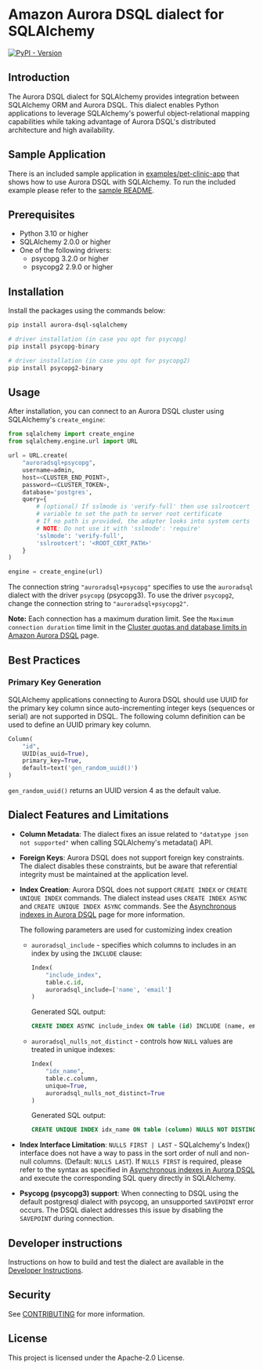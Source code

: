 # Amazon Aurora DSQL dialect for SQLAlchemy

<a href="https://pypi.org/project/aurora-dsql-sqlalchemy"><img alt="PyPI - Version" src="https://img.shields.io/pypi/v/aurora-dsql-sqlalchemy?style=for-the-badge"></a>

## Introduction

The Aurora DSQL dialect for SQLAlchemy provides integration between SQLAlchemy ORM and Aurora DSQL. This dialect enables
Python applications to leverage SQLAlchemy's powerful object-relational mapping capabilities while taking advantage of
Aurora DSQL's distributed architecture and high availability.

## Sample Application

There is an included sample application in [examples/pet-clinic-app](https://github.com/awslabs/aurora-dsql-sqlalchemy/tree/main/examples/pet-clinic-app) that shows how to use Aurora DSQL
with SQLAlchemy. To run the included example please refer to the [sample README](https://github.com/awslabs/aurora-dsql-sqlalchemy/tree/main/examples/pet-clinic-app#readme).

## Prerequisites

- Python 3.10 or higher
- SQLAlchemy 2.0.0 or higher
- One of the following drivers:
    - psycopg 3.2.0 or higher
    - psycopg2 2.9.0 or higher

## Installation

Install the packages using the commands below:

```bash
pip install aurora-dsql-sqlalchemy

# driver installation (in case you opt for psycopg)
pip install psycopg-binary

# driver installation (in case you opt for psycopg2)
pip install psycopg2-binary
```

## Usage

After installation, you can connect to an Aurora DSQL cluster using SQLAlchemy's `create_engine`:

```python
from sqlalchemy import create_engine
from sqlalchemy.engine.url import URL

url = URL.create(
    "auroradsql+psycopg",
    username=admin,
    host=<CLUSTER_END_POINT>,
    password=<CLUSTER_TOKEN>,
    database='postgres',
    query={
        # (optional) If sslmode is 'verify-full' then use sslrootcert
        # variable to set the path to server root certificate
        # If no path is provided, the adapter looks into system certs
        # NOTE: Do not use it with 'sslmode': 'require'
        'sslmode': 'verify-full',
        'sslrootcert': '<ROOT_CERT_PATH>'
    }
)

engine = create_engine(url)
```

The connection string `"auroradsql+psycopg"` specifies to use the `auroradsql` dialect with the driver `psycopg` (psycopg3).
To use the driver `psycopg2`, change the connection string to `"auroradsql+psycopg2"`.

**Note:** Each connection has a maximum duration limit. See the `Maximum connection duration` time limit in the [Cluster quotas and database limits in Amazon Aurora DSQL](https://docs.aws.amazon.com/aurora-dsql/latest/userguide/CHAP_quotas.html) page.

## Best Practices

### Primary Key Generation

SQLAlchemy applications connecting to Aurora DSQL should use UUID for the primary key column since auto-incrementing integer keys (sequences or serial) are not supported in DSQL. The following column definition can be used to define an UUID primary key column.

```python
Column(
    "id",
    UUID(as_uuid=True),
    primary_key=True,
    default=text('gen_random_uuid()')
)
```

`gen_random_uuid()` returns an UUID version 4 as the default value.

## Dialect Features and Limitations

- **Column Metadata**: The dialect fixes an issue related to `"datatype json not supported"` when calling SQLAlchemy's metadata() API.
- **Foreign Keys**: Aurora DSQL does not support foreign key constraints. The dialect disables these constraints, but be aware that referential integrity must be maintained at the application level.
- **Index Creation**: Aurora DSQL does not support `CREATE INDEX` or `CREATE UNIQUE INDEX` commands. The dialect instead uses `CREATE INDEX ASYNC` and `CREATE UNIQUE INDEX ASYNC` commands. See the [Asynchronous indexes in Aurora DSQL](https://docs.aws.amazon.com/aurora-dsql/latest/userguide/working-with-create-index-async.html) page for more information.

  The following parameters are used for customizing index creation

  - `auroradsql_include` - specifies which columns to includes in an index by using the `INCLUDE` clause:

    ```python
    Index(
        "include_index",
        table.c.id,
        auroradsql_include=['name', 'email']
    )
    ```
    Generated SQL output:
    ```sql
    CREATE INDEX ASYNC include_index ON table (id) INCLUDE (name, email)
    ```

  - `auroradsql_nulls_not_distinct` - controls how `NULL` values are treated in unique indexes:

    ```python
    Index(
        "idx_name",
        table.c.column,
        unique=True,
        auroradsql_nulls_not_distinct=True
    )
    ```
    Generated SQL output:
    ```sql
    CREATE UNIQUE INDEX idx_name ON table (column) NULLS NOT DISTINCT
    ```

- **Index Interface Limitation**: `NULLS FIRST | LAST` - SQLalchemy's Index() interface does not have a way to pass in the sort order of null and non-null columns. (Default: `NULLS LAST`). If `NULLS FIRST` is required, please refer to the syntax as specified in [Asynchronous indexes in Aurora DSQL](https://docs.aws.amazon.com/aurora-dsql/latest/userguide/working-with-create-index-async.html) and execute the corresponding SQL query directly in SQLAlchemy.
- **Psycopg (psycopg3) support**: When connecting to DSQL using the default postgresql dialect with psycopg, an unsupported `SAVEPOINT` error occurs. The DSQL dialect addresses this issue by disabling the `SAVEPOINT` during connection.

## Developer instructions

Instructions on how to build and test the dialect are available in the [Developer Instructions](https://github.com/awslabs/aurora-dsql-sqlalchemy/tree/main/aurora_dsql_sqlalchemy#readme).

## Security

See [CONTRIBUTING](https://github.com/awslabs/aurora-dsql-sqlalchemy/blob/main/CONTRIBUTING.md#security-issue-notifications) for more information.

## License

This project is licensed under the Apache-2.0 License.
